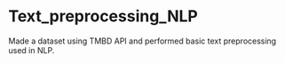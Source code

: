 # Text_preprocessing_NLP
Made a dataset using TMBD API and performed basic text preprocessing used in NLP.
